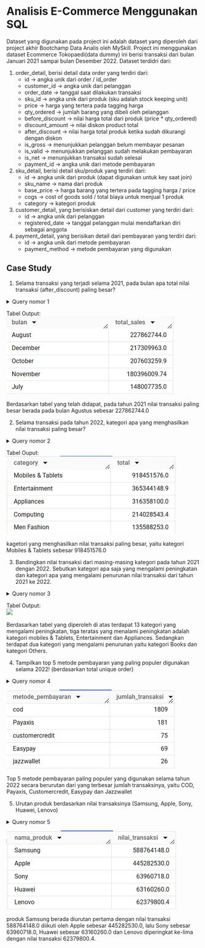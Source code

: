 # Analisis E-Commerce Menggunakan SQL

Dataset yang digunakan pada project ini adalah dataset yang diperoleh dari project akhir Bootchamp Data Analis oleh MySkill. Project ini menggunakan dataset Ecommerce Tokopaedi(data dummy) ini berisi transaksi dari bulan Januari 2021 sampai bulan Desember 2022. Dataset terdidri dari:
1.  order_detail, berisi detail data order yang terdiri dari:
      * id → angka unik dari order / id_order
      * customer_id → angka unik dari pelanggan
      * order_date → tanggal saat dilakukan transaksi
      * sku_id → angka unik dari produk (sku adalah stock keeping unit)
      * price → harga yang tertera pada tagging harga
      * qty_ordered → jumlah barang yang dibeli oleh pelanggan
      * before_discount → nilai harga total dari produk (price * qty_ordered)
      * discount_amount → nilai diskon product total
      * after_discount → nilai harga total produk ketika sudah dikurangi dengan diskon
      * is_gross → menunjukkan pelanggan belum membayar pesanan
      * is_valid → menunjukkan pelanggan sudah melakukan pembayaran
      * is_net → menunjukkan transaksi sudah selesai
      * payment_id → angka unik dari metode pembayaran
2.  sku_detail, berisi detail sku/produk yang terdiri dari:
      * id → angka unik dari produk (dapat digunakan untuk key saat join)
      * sku_name → nama dari produk
      * base_price → harga barang yang tertera pada tagging harga / price
      * cogs → cost of goods sold / total biaya untuk menjual 1 produk
      * category → kategori produk
3.  customer_detail, yang berisiskan detail dari customer yang terdiri dari:
      * id → angka unik dari pelanggan
      * registered_date → tanggal pelanggan mulai mendaftarkan diri sebagai anggota
4.  payment_detail, yang berisikan detail dari pembayaran yang terdiri dari:
      * id → angka unik dari metode pembayaran
      * payment_method → metode pembayaran yang digunakan

## Case Study
1. Selama transaksi yang terjadi selama 2021, pada bulan apa total nilai transaksi (after_discount) paling besar?
<details>
<summary>Query nomor 1 </summary>

``` sql
select
    format_date("%B", date(order_date)) as bulan,
    sum(after_discount) as total_sales
from `latihan-sql-1-399313.tokopaedi.order_detail`
where
    is_valid=1 
    nd extract(year from order_date) = 2021
 group by 1
order by 2 desc
limit 5;
```

</details>

Tabel Output: 
![](Images/no1_study_case.png)

Berdasarkan tabel yang telah didapat, pada tahun 2021 nilai transaksi paling besar berada pada bulan Agustus sebesar      227862744.0
     
2. Selama transaksi pada tahun 2022, kategori apa yang menghasilkan nilai transaksi paling besar?
<details>
<summary>Query nomor 2</summary>
''' sql
     select 
       sd.category,
       round(sum(od.after_discount),2) total
     from `latihan-sql-1-399313.tokopaedi.order_detail` as od
     left join `latihan-sql-1-399313.tokopaedi.sku_detail` as sd
     on od.sku_id=sd.id
     where
       is_valid=1
       and extract(year from order_date)= 2022
     group by 1
     order by 2 desc
     limit 5;
'''
</details>

Tabel Ouput:
![](Images/no2_study_case.png)
     
kagetori yang menghasilkan nilai transaksi paling besar, yaitu kategori Mobiles & Tablets sebesar 918451576.0
     
 3. Bandingkan nilai transaksi dari masing-masing kategori pada tahun 2021 dengan 2022. Sebutkan kategori apa saja yang         mengalami peningkatan dan kategori apa yang mengalami penurunan nilai transaksi dari tahun 2021 ke 2022.
<details>
<summary>Query nomor 3</summary>
``` sql
          with data as(
            select
              sd.category as category,
              sum(case when extract(year from order_date)=2022 then od.after_discount else 0 end) as sales_2022,
              sum(case when extract(year from order_date) =2021 then od.after_discount else 0 end) as sales_2021
            from `latihan-sql-1-399313.tokopaedi.order_detail` as od
            left join `latihan-sql-1-399313.tokopaedi.sku_detail` as sd
            on od.sku_id = sd.id
            where
              is_valid=1
            group by 1
          )
          select 
            category,
            round(sales_2021, 1) sales2021,
            round(sales_2022, 1) sales2022,
            round(sales_2022-sales_2021,1) as growth
          from data
          order by 4 desc;
````
</details>

Tabel Output:     
![](Images/no3_study_case.png)
     
Berdasarkan tabel yang diperoleh di atas terdapat 13 kategori yang mengalami peningkatan, tiga teratas yang menalami        peningkatan adalah kategori mobiles & Tablets, Entertainment dan Appliances. Sedangkan terdapat dua kategori yang           mengalami penurunan yaitu kategori Books dan kategori Others.

4. Tampilkan top 5 metode pembayaran yang paling populer digunakan selama 2022! (berdasarkan total unique order)
<details>
<summary>Query nomor 4</summary>
``` sql
          select 
            pd.payment_method as metode_pembayaran,
            count(distinct od.id) as jumlah_transaksi
          from `latihan-sql-1-399313.tokopaedi.order_detail` as od
          left join `latihan-sql-1-399313.tokopaedi.payment_detail` as pd
          on (od.payment_id = pd.id)
          where
            is_valid=1
            and extract(year from order_date)=2022
          group by 1
          order by 2 desc
          limit 5;
```
</details>
     
![](Images/no4_study_case.png)
     
Top 5 metode pembayaran paling populer yang digunakan selama tahun 2022 secara berurutan dari yang terbesar jumlah          transaksinya, yaitu COD, Payaxis, Customercredit, Easypay dan Jazzwallet

5.  Urutan produk berdasarkan nilai transaksinya (Samsung, Apple, Sony, Huawei, Lenovo)
<details>
<summary>Query nomor 5</summary>
``` sql
          with a as
            (select
            case
              when lower(sd.sku_name) like '%samsung%' then 'Samsung'
              when lower(sd.sku_name) like '%iphone%' or lower(sd.sku_name) like '%ipad%' 
              or lower(sd.sku_name) like '%macbook%' or lower(sd.sku_name) like '%apple%' then 'Apple'
              when lower(sd.sku_name) like '%sony%' then 'Sony'
              when lower(sd.sku_name) like '%huawei%'then 'Huawei'
              when lower(sd.sku_name) like '%lenovo%' then 'Lenovo'
              else 'lainnya'
              end as nama_produk,
            sum(od.after_discount) as nilai_transaksi
            from `latihan-sql-1-399313.tokopaedi.order_detail` as od
            join `latihan-sql-1-399313.tokopaedi.sku_detail` as sd
            on od.sku_id = sd.id
            where
              is_valid=1
            group by 1
            )
            select nama_produk, nilai_transaksi
            from a
            where nama_produk != 'lainnya'
            order by 2 desc;
```
</details>
     
![](Images/no5_study_case.png)
     
produk Samsung berada diurutan pertama dengan nilai transaksi 588764148.0 diikuti oleh Apple sebesar 445282530.0, lalu      Sony sebesar 63960718.0, Huawei sebesar 63160260.0 dan Lenovo diperingkat ke-lima dengan nilai transaksi 62379800.4.
